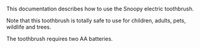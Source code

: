 This documentation describes how to use the Snoopy electric toothbrush.

Note that this toothbrush is totally safe to use for children, adults, pets, wildlife and trees.

The toothbrush requires two AA batteries.